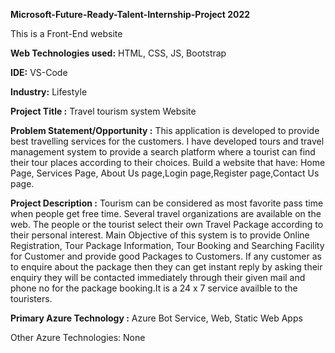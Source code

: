 <b>Microsoft-Future-Ready-Talent-Internship-Project 2022</b>

This is a Front-End website

<b>Web Technologies used:</b> HTML, CSS, JS, Bootstrap

<b>IDE:</b> VS-Code

<b>Industry:</b> Lifestyle

<b>Project Title :</b> Travel tourism system Website

<b>Problem Statement/Opportunity :</b> This application is developed to provide best travelling services for the customers. I have developed tours and travel management system to provide a search platform where a tourist can find their tour places according to their choices. Build a website that have: Home Page, Services Page, About Us page,Login page,Register page,Contact Us page.

<b>Project Description :</b> Tourism can be considered as most favorite pass time when people get free time. Several travel organizations are available on the web. The people or the tourist select their own Travel Package according to their personal interest. Main Objective of this system is to provide Online Registration, Tour Package Information, Tour Booking and Searching Facility for Customer and provide good Packages to Customers. If any customer as to enquire about the package then they can get instant reply by asking their enquiry they will be contacted immediately through their given mail and phone no for the package booking.It is a 24 x 7 service availble to the touristers.

<b>Primary Azure Technology :</b> Azure Bot Service, Web, Static Web Apps

Other Azure Technologies: None
